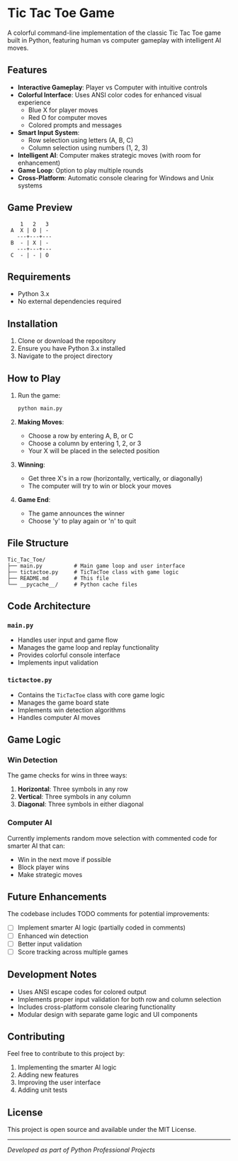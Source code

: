 # Tic Tac Toe Game

A colorful command-line implementation of the classic Tic Tac Toe game built in Python, featuring human vs computer gameplay with intelligent AI moves.

## Features

- **Interactive Gameplay**: Player vs Computer with intuitive controls
- **Colorful Interface**: Uses ANSI color codes for enhanced visual experience
  - Blue X for player moves
  - Red O for computer moves
  - Colored prompts and messages
- **Smart Input System**:
  - Row selection using letters (A, B, C)
  - Column selection using numbers (1, 2, 3)
- **Intelligent AI**: Computer makes strategic moves (with room for enhancement)
- **Game Loop**: Option to play multiple rounds
- **Cross-Platform**: Automatic console clearing for Windows and Unix systems

## Game Preview

```
    1   2   3
 A  X | O | -
   ---+---+---
 B  - | X | -
   ---+---+---
 C  - | - | O
```

## Requirements

- Python 3.x
- No external dependencies required

## Installation

1. Clone or download the repository
2. Ensure you have Python 3.x installed
3. Navigate to the project directory

## How to Play

1. Run the game:

   ```bash
   python main.py
   ```

2. **Making Moves**:

   - Choose a row by entering A, B, or C
   - Choose a column by entering 1, 2, or 3
   - Your X will be placed in the selected position

3. **Winning**:

   - Get three X's in a row (horizontally, vertically, or diagonally)
   - The computer will try to win or block your moves

4. **Game End**:
   - The game announces the winner
   - Choose 'y' to play again or 'n' to quit

## File Structure

```
Tic_Tac_Toe/
├── main.py          # Main game loop and user interface
├── tictactoe.py     # TicTacToe class with game logic
├── README.md        # This file
└── __pycache__/     # Python cache files
```

## Code Architecture

### `main.py`

- Handles user input and game flow
- Manages the game loop and replay functionality
- Provides colorful console interface
- Implements input validation

### `tictactoe.py`

- Contains the `TicTacToe` class with core game logic
- Manages the game board state
- Implements win detection algorithms
- Handles computer AI moves

## Game Logic

### Win Detection

The game checks for wins in three ways:

1. **Horizontal**: Three symbols in any row
2. **Vertical**: Three symbols in any column
3. **Diagonal**: Three symbols in either diagonal

### Computer AI

Currently implements random move selection with commented code for smarter AI that can:

- Win in the next move if possible
- Block player wins
- Make strategic moves

## Future Enhancements

The codebase includes TODO comments for potential improvements:

- [ ] Implement smarter AI logic (partially coded in comments)
- [ ] Enhanced win detection
- [ ] Better input validation
- [ ] Score tracking across multiple games

## Development Notes

- Uses ANSI escape codes for colored output
- Implements proper input validation for both row and column selection
- Includes cross-platform console clearing functionality
- Modular design with separate game logic and UI components

## Contributing

Feel free to contribute to this project by:

1. Implementing the smarter AI logic
2. Adding new features
3. Improving the user interface
4. Adding unit tests

## License

This project is open source and available under the MIT License.

---

_Developed as part of Python Professional Projects_
